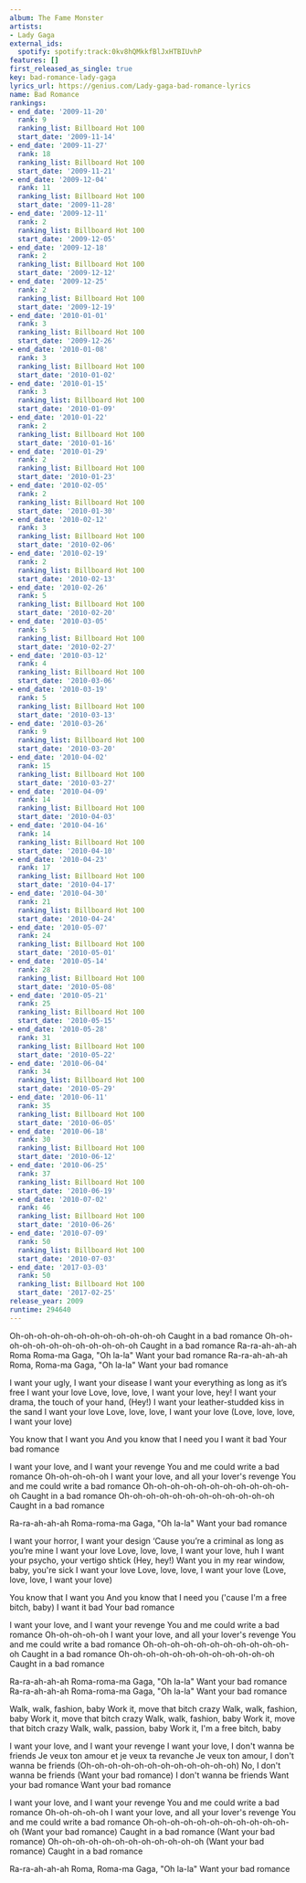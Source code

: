 ```yaml
---
album: The Fame Monster
artists:
- Lady Gaga
external_ids:
  spotify: spotify:track:0kv8hQMkkfBlJxHTBIUvhP
features: []
first_released_as_single: true
key: bad-romance-lady-gaga
lyrics_url: https://genius.com/Lady-gaga-bad-romance-lyrics
name: Bad Romance
rankings:
- end_date: '2009-11-20'
  rank: 9
  ranking_list: Billboard Hot 100
  start_date: '2009-11-14'
- end_date: '2009-11-27'
  rank: 18
  ranking_list: Billboard Hot 100
  start_date: '2009-11-21'
- end_date: '2009-12-04'
  rank: 11
  ranking_list: Billboard Hot 100
  start_date: '2009-11-28'
- end_date: '2009-12-11'
  rank: 2
  ranking_list: Billboard Hot 100
  start_date: '2009-12-05'
- end_date: '2009-12-18'
  rank: 2
  ranking_list: Billboard Hot 100
  start_date: '2009-12-12'
- end_date: '2009-12-25'
  rank: 2
  ranking_list: Billboard Hot 100
  start_date: '2009-12-19'
- end_date: '2010-01-01'
  rank: 3
  ranking_list: Billboard Hot 100
  start_date: '2009-12-26'
- end_date: '2010-01-08'
  rank: 3
  ranking_list: Billboard Hot 100
  start_date: '2010-01-02'
- end_date: '2010-01-15'
  rank: 3
  ranking_list: Billboard Hot 100
  start_date: '2010-01-09'
- end_date: '2010-01-22'
  rank: 2
  ranking_list: Billboard Hot 100
  start_date: '2010-01-16'
- end_date: '2010-01-29'
  rank: 2
  ranking_list: Billboard Hot 100
  start_date: '2010-01-23'
- end_date: '2010-02-05'
  rank: 2
  ranking_list: Billboard Hot 100
  start_date: '2010-01-30'
- end_date: '2010-02-12'
  rank: 3
  ranking_list: Billboard Hot 100
  start_date: '2010-02-06'
- end_date: '2010-02-19'
  rank: 2
  ranking_list: Billboard Hot 100
  start_date: '2010-02-13'
- end_date: '2010-02-26'
  rank: 5
  ranking_list: Billboard Hot 100
  start_date: '2010-02-20'
- end_date: '2010-03-05'
  rank: 5
  ranking_list: Billboard Hot 100
  start_date: '2010-02-27'
- end_date: '2010-03-12'
  rank: 4
  ranking_list: Billboard Hot 100
  start_date: '2010-03-06'
- end_date: '2010-03-19'
  rank: 5
  ranking_list: Billboard Hot 100
  start_date: '2010-03-13'
- end_date: '2010-03-26'
  rank: 9
  ranking_list: Billboard Hot 100
  start_date: '2010-03-20'
- end_date: '2010-04-02'
  rank: 15
  ranking_list: Billboard Hot 100
  start_date: '2010-03-27'
- end_date: '2010-04-09'
  rank: 14
  ranking_list: Billboard Hot 100
  start_date: '2010-04-03'
- end_date: '2010-04-16'
  rank: 14
  ranking_list: Billboard Hot 100
  start_date: '2010-04-10'
- end_date: '2010-04-23'
  rank: 17
  ranking_list: Billboard Hot 100
  start_date: '2010-04-17'
- end_date: '2010-04-30'
  rank: 21
  ranking_list: Billboard Hot 100
  start_date: '2010-04-24'
- end_date: '2010-05-07'
  rank: 24
  ranking_list: Billboard Hot 100
  start_date: '2010-05-01'
- end_date: '2010-05-14'
  rank: 28
  ranking_list: Billboard Hot 100
  start_date: '2010-05-08'
- end_date: '2010-05-21'
  rank: 25
  ranking_list: Billboard Hot 100
  start_date: '2010-05-15'
- end_date: '2010-05-28'
  rank: 31
  ranking_list: Billboard Hot 100
  start_date: '2010-05-22'
- end_date: '2010-06-04'
  rank: 34
  ranking_list: Billboard Hot 100
  start_date: '2010-05-29'
- end_date: '2010-06-11'
  rank: 35
  ranking_list: Billboard Hot 100
  start_date: '2010-06-05'
- end_date: '2010-06-18'
  rank: 30
  ranking_list: Billboard Hot 100
  start_date: '2010-06-12'
- end_date: '2010-06-25'
  rank: 37
  ranking_list: Billboard Hot 100
  start_date: '2010-06-19'
- end_date: '2010-07-02'
  rank: 46
  ranking_list: Billboard Hot 100
  start_date: '2010-06-26'
- end_date: '2010-07-09'
  rank: 50
  ranking_list: Billboard Hot 100
  start_date: '2010-07-03'
- end_date: '2017-03-03'
  rank: 50
  ranking_list: Billboard Hot 100
  start_date: '2017-02-25'
release_year: 2009
runtime: 294640
---
```

Oh-oh-oh-oh-oh-oh-oh-oh-oh-oh-oh-oh
Caught in a bad romance
Oh-oh-oh-oh-oh-oh-oh-oh-oh-oh-oh-oh
Caught in a bad romance
Ra-ra-ah-ah-ah
Roma Roma-ma
Gaga, "Oh la-la"
Want your bad romance
Ra-ra-ah-ah-ah
Roma, Roma-ma
Gaga, "Oh la-la"
Want your bad romance


I want your ugly, I want your disease
I want your everything as long as it’s free
I want your love
Love, love, love, I want your love, hey!
I want your drama, the touch of your hand, (Hey!)
I want your leather-studded kiss in the sand
I want your love
Love, love, love, I want your love
(Love, love, love, I want your love)


You know that I want you
And you know that I need you
I want it bad
Your bad romance


I want your love, and I want your revenge
You and me could write a bad romance
Oh-oh-oh-oh-oh
I want your love, and all your lover's revenge
You and me could write a bad romance
Oh-oh-oh-oh-oh-oh-oh-oh-oh-oh-oh-oh
Caught in a bad romance
Oh-oh-oh-oh-oh-oh-oh-oh-oh-oh-oh-oh
Caught in a bad romance


Ra-ra-ah-ah-ah
Roma-roma-ma
Gaga, "Oh la-la"
Want your bad romance


I want your horror, I want your design
‘Cause you’re a criminal as long as you’re mine
I want your love
Love, love, love, I want your love, huh
I want your psycho, your vertigo shtick (Hey, hey!)
Want you in my rear window, baby, you're sick
I want your love
Love, love, love, I want your love
(Love, love, love, I want your love)


You know that I want you
And you know that I need you ('cause I'm a free bitch, baby)
I want it bad
Your bad romance


I want your love, and I want your revenge
You and me could write a bad romance
Oh-oh-oh-oh-oh
I want your love, and all your lover's revenge
You and me could write a bad romance
Oh-oh-oh-oh-oh-oh-oh-oh-oh-oh-oh-oh
Caught in a bad romance
Oh-oh-oh-oh-oh-oh-oh-oh-oh-oh-oh-oh
Caught in a bad romance


Ra-ra-ah-ah-ah
Roma-roma-ma
Gaga, "Oh la-la"
Want your bad romance
Ra-ra-ah-ah-ah
Roma-roma-ma
Gaga, "Oh la-la"
Want your bad romance


Walk, walk, fashion, baby
Work it, move that bitch crazy
Walk, walk, fashion, baby
Work it, move that bitch crazy
Walk, walk, fashion, baby
Work it, move that bitch crazy
Walk, walk, passion, baby
Work it, I'm a free bitch, baby


I want your love, and I want your revenge
I want your love, I don't wanna be friends
Je veux ton amour et je veux ta revanche
Je veux ton amour, I don't wanna be friends
(Oh-oh-oh-oh-oh-oh-oh-oh-oh-oh-oh-oh)
No, I don't wanna be friends
(Want your bad romance)
I don't wanna be friends
Want your bad romance
Want your bad romance


I want your love, and I want your revenge
You and me could write a bad romance
Oh-oh-oh-oh-oh
I want your love, and all your lover's revenge
You and me could write a bad romance
Oh-oh-oh-oh-oh-oh-oh-oh-oh-oh-oh-oh
(Want your bad romance)
Caught in a bad romance
(Want your bad romance)
Oh-oh-oh-oh-oh-oh-oh-oh-oh-oh-oh-oh
(Want your bad romance)
Caught in a bad romance


Ra-ra-ah-ah-ah
Roma, Roma-ma
Gaga, "Oh la-la"
Want your bad romance
